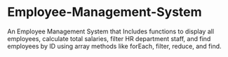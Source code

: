 # Employee-Management-System
An Employee Management System that Includes functions to display all employees, calculate total salaries, filter HR department staff, and find employees by ID using array methods like forEach, filter, reduce, and find.
